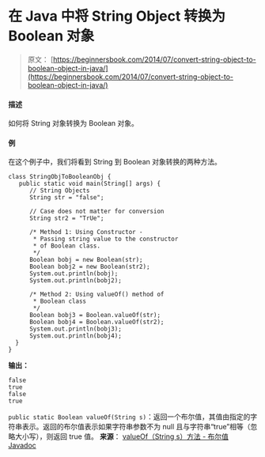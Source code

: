 # 在 Java 中将 String Object 转换为 Boolean 对象

> 原文： [https://beginnersbook.com/2014/07/convert-string-object-to-boolean-object-in-java/](https://beginnersbook.com/2014/07/convert-string-object-to-boolean-object-in-java/)

#### 描述

如何将 String 对象转换为 Boolean 对象。

#### 例

在这个例子中，我们将看到 String 到 Boolean 对象转换的两种方法。

```
class StringObjToBooleanObj {
   public static void main(String[] args) {
      // String Objects
      String str = "false";

      // Case does not matter for conversion
      String str2 = "TrUe";

      /* Method 1: Using Constructor - 
       * Passing string value to the constructor
       * of Boolean class.
       */
      Boolean bobj = new Boolean(str);
      Boolean bobj2 = new Boolean(str2);
      System.out.println(bobj);
      System.out.println(bobj2);

      /* Method 2: Using valueOf() method of
       * Boolean class
       */
      Boolean bobj3 = Boolean.valueOf(str);
      Boolean bobj4 = Boolean.valueOf(str2);
      System.out.println(bobj3);
      System.out.println(bobj4);
  }  
}
```

**输出：**

```
false
true
false
true
```

`public static Boolean valueOf(String s)`：返回一个布尔值，其值由指定的字符串表示。返回的布尔值表示如果字符串参数不为 null 且与字符串“true”相等（忽略大小写），则返回 true 值。
**来源**： [valueOf（String s）方法 - 布尔值 Javadoc](https://docs.oracle.com/javase/7/docs/api/java/lang/Boolean.html#valueOf(java.lang.String))